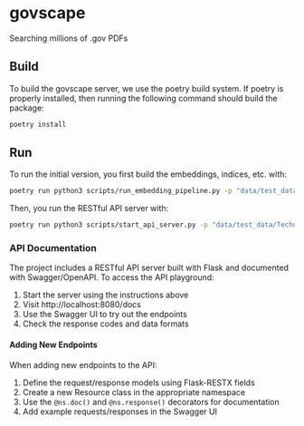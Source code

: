 # govscape
Searching millions of .gov PDFs

## Build

To build the govscape server, we use the poetry build system. If poetry is properly installed, then running the following command should build the package:

```bash
poetry install
```

## Run

To run the initial version, you first build the embeddings, indices, etc. with:
```bash
poetry run python3 scripts/run_embedding_pipeline.py -p "data/test_data/TechnicalReport234PDFs" -d "data/test_data"
```

Then, you run the RESTful API server with:
```bash
poetry run python3 scripts/start_api_server.py -p "data/test_data/TechnicalReport234PDFs" -d "data/test_data"
```

### API Documentation

The project includes a RESTful API server built with Flask and documented with Swagger/OpenAPI. To access the API playground:
1. Start the server using the instructions above
2. Visit http://localhost:8080/docs
3. Use the Swagger UI to try out the endpoints
4. Check the response codes and data formats

#### Adding New Endpoints

When adding new endpoints to the API:

1. Define the request/response models using Flask-RESTX fields
2. Create a new Resource class in the appropriate namespace
3. Use the `@ns.doc()` and `@ns.response()` decorators for documentation
4. Add example requests/responses in the Swagger UI
